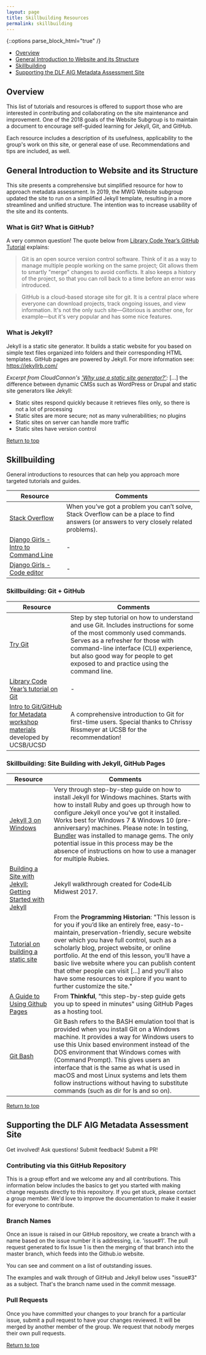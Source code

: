 ```yaml
---
layout: page
title: Skillbuilding Resources
permalink: skillbuilding
---
```

{::options parse_block_html="true" /}

<ul id ="top">
	<li><a href="#overview">Overview</a></li>
	<li><a href="#general-intro">General Introduction to Website and its Structure</a></li>
	<li><a href="#skillbuilding">Skillbuilding</a></li>
	<li><a href="#supporting">Supporting the DLF AIG Metadata Assessment Site</a></li>
</ul>

<h2 id="overview">Overview</h2>

This list of tutorials and resources is offered to support those who are interested in contributing and collaborating on the site maintenance and improvement. One of the 2018 goals of the Website Subgroup is to maintain a document to encourage self-guided learning for Jekyll, Git, and GitHub. 

Each resource includes a description of its usefulness, applicability to the group's work on this site, or general ease of use. Recommendations and tips are included, as well.

<h2 id="general-intro">General Introduction to Website and its Structure</h2>

This site presents a comprehensive but simplified resource for how to approach metadata assessment. In 2019, the MWG Website subgroup updated the site to run on a simplified Jekyll template, resulting in a more streamlined and unified structure. The intention was to increase usability of the site and its contents.

### What is Git? What is GitHub?

A very common question! The quote below from [Library Code Year’s GitHub Tutorial](https://github.com/LibraryCodeYearIG/Codeyear-IG-Github-Project/blob/master/Getting%20Started/readme.mdown#what-is-git-what-is-github) explains:

> Git is an open source version control software. Think of it as a way to manage multiple people working on the same project; Git allows them to smartly "merge" changes to avoid conflicts. It also keeps a history of the project, so that you can roll back to a time before an error was introduced.

> GitHub is a cloud-based storage site for git. It is a central place where everyone can download projects, track ongoing issues, and view information. It's not the only such site—Gitorious is another one, for example—but it's very popular and has some nice features.

### What is Jekyll? 

Jekyll is a static site generator. It builds a static website for you based on simple text files organized into folders and their corresponding HTML templates. GitHub pages are powered by Jekyll. For more information see: https://jekyllrb.com/ 

*Excerpt from CloudCannon's ['Why use a static site generator?'](https://learn.cloudcannon.com/jekyll/why-use-a-static-site-generator/):* [...] the difference between dynamic CMSs such as WordPress or Drupal and static site generators like Jekyll: 

- Static sites respond quickly because it retrieves files only, so there is not a lot of processing
- Static sites are more secure; not as many vulnerabilities; no plugins
- Static sites on server can handle more traffic
- Static sites have version control

<a href="#top">Return to top</a>

<h2 id="skillbuilding">Skillbuilding</h2>

General introductions to resources that can help you approach more targeted tutorials and guides.

| Resource | Comments |
|----------|-------|
| [Stack Overflow](https://stackoverflow.com/) | When you’ve got a problem you can’t solve, Stack Overflow can be a place to find  answers (or answers to very closely related problems). | 
| [Django Girls - Intro to Command Line](https://tutorial.djangogirls.org/en/intro_to_command_line)| - |
| [Django Girls - Code editor](https://tutorial.djangogirls.org/en/code_editor/) | -| 

### Skillbuilding: Git + GitHub

| Resource | Comments |
|----------|-------|
|[Try Git](https://try.github.io/levels/1/challenges/1)|Step by step tutorial on how to understand and use Git. Includes instructions for some of the most commonly used commands. Serves as a refresher for those with command-line interface (CLI) experience, but also good way for people to get exposed to and practice using the command line.|
|[Library Code Year’s tutorial on Git](https://github.com/LibraryCodeYearIG/Codeyear-IG-Github-Project) |-|
|[Intro to Git/GitHub for Metadata workshop materials](https://github.com/ucsdlib/git-novice) developed by UCSB/UCSD|A comprehensive introduction to Git for first-time users. Special thanks to Chrissy Rissmeyer at UCSB for the recommendation!|

### Skillbuilding: Site Building with Jekyll, GitHub Pages

| Resource | Comments |
|----------|-------|
|[Jekyll 3 on Windows](https://labs.sverrirs.com/jekyll/) | Very through step-by-step guide on how to install Jekyll for Windows machines. Starts with how to install Ruby and goes up through how to configure Jekyll once you’ve got it installed. Works best for Windows 7 & Windows 10 (pre-anniversary) machines. Please note: In testing, [Bundler](http://bundler.io/) was installed to manage gems. The only potential issue in this process may be the absence of instructions on how to use a manager for multiple Rubies. |
|[Building a Site with Jekyll: Getting Started with Jekyll](http://kateefly.github.io/getting-started) | Jekyll walkthrough created for  Code4Lib Midwest 2017. |
|[Tutorial on building a static site](https://programminghistorian.org/lessons/building-static-sites-with-jekyll-github-pages) | From the **Programming Historian**: "This lesson is for you if you’d like an entirely free, easy-to-maintain, preservation-friendly, secure website over which you have full control, such as a scholarly blog, project website, or online portfolio. At the end of this lesson, you’ll have a basic live website where you can publish content that other people can visit [...] and you’ll also have some resources to explore if you want to further customize the site." |
|[A Guide to Using Github Pages](https://www.thinkful.com/learn/a-guide-to-using-github-pages/)| From **Thinkful**, "this step-by-step guide gets you up to speed in minutes" using GitHub Pages as a hosting tool. | 
|[Git Bash](https://gitforwindows.org/)|Git Bash refers to the BASH emulation tool that is provided when you install Git on a Windows machine. It provides a way for Windows users to use this Unix based environment instead of the DOS environment that Windows comes with (Command Prompt). This gives users an interface that is the same as what is used in macOS and most Linux systems and lets them follow instructions without having to substitute commands (such as dir for ls and so on). |

<a href="#top">Return to top</a>

<h2 id="supporting">Supporting the DLF AIG Metadata Assessment Site</h2>

Get involved! Ask questions! Submit feedback! Submit a PR!

### Contributing via this GitHub Repository
This is a group effort and we welcome any and all contributions. This information below includes the basics to get you started with making change requests directly to this repository. If you get stuck, please contact a group member. We'd love to improve the documentation to make it easier for everyone to contribute.

### Branch Names
Once an issue is raised in our GitHub repository, we create a branch with a name based on the issue number it is addressing, i.e. 'issue#1'. The pull request generated to fix Issue 1 is then the merging of that branch into the master branch, which feeds into the Github.io website.

You can see and comment on a list of outstanding issues.

The examples and walk through of GitHub and Jekyll below uses "issue#3" as a subject. That's the branch name used in the commit message.

### Pull Requests
Once you have committed your changes to your branch for a particular issue, submit a pull request to have your changes reviewed. It will be merged by another member of the group. We request that nobody merges their own pull requests.

<a href="#top">Return to top</a>
